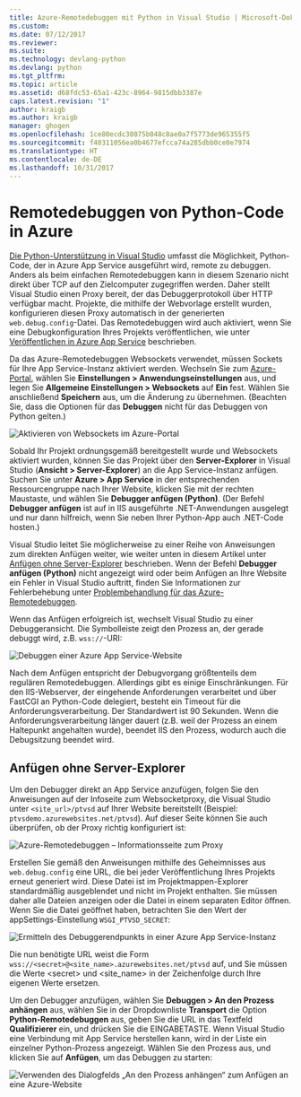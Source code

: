 ```yaml
---
title: Azure-Remotedebuggen mit Python in Visual Studio | Microsoft-Dokumentation
ms.custom: 
ms.date: 07/12/2017
ms.reviewer: 
ms.suite: 
ms.technology: devlang-python
ms.devlang: python
ms.tgt_pltfrm: 
ms.topic: article
ms.assetid: d68fdc53-65a1-423c-8964-9815dbb3387e
caps.latest.revision: "1"
author: kraigb
ms.author: kraigb
manager: ghogen
ms.openlocfilehash: 1ce80ecdc38075b048c8ae0a7f5773de965355f5
ms.sourcegitcommit: f40311056ea0b4677efcca74a285dbb0ce0e7974
ms.translationtype: HT
ms.contentlocale: de-DE
ms.lasthandoff: 10/31/2017
---
```

# <a name="remotely-debugging-python-code-on-azure"></a>Remotedebuggen von Python-Code in Azure

[Die Python-Unterstützung in Visual Studio](installation.md) umfasst die Möglichkeit, Python-Code, der in Azure App Service ausgeführt wird, remote zu debuggen. Anders als beim einfachen Remotedebuggen kann in diesem Szenario nicht direkt über TCP auf den Zielcomputer zugegriffen werden. Daher stellt Visual Studio einen Proxy bereit, der das Debuggerprotokoll über HTTP verfügbar macht. Projekte, die mithilfe der Webvorlage erstellt wurden, konfigurieren diesen Proxy automatisch in der generierten `web.debug.config`-Datei. Das Remotedebuggen wird auch aktiviert, wenn Sie eine Debugkonfiguration Ihres Projekts veröffentlichen, wie unter [Veröffentlichen in Azure App Service](template-web.md#publishing-to-azure-app-service) beschrieben.

Da das Azure-Remotedebuggen Websockets verwendet, müssen Sockets für Ihre App Service-Instanz aktiviert werden. Wechseln Sie zum [Azure-Portal](https://portal.azure.com), wählen Sie **Einstellungen > Anwendungseinstellungen** aus, und legen Sie **Allgemeine Einstellungen > Websockets** auf **Ein** fest. Wählen Sie anschließend **Speichern** aus, um die Änderung zu übernehmen. (Beachten Sie, dass die Optionen für das **Debuggen** nicht für das Debuggen von Python gelten.)

![Aktivieren von Websockets im Azure-Portal](media/azure-remote-debugging-enable-web-sockets.png)

Sobald Ihr Projekt ordnungsgemäß bereitgestellt wurde und Websockets aktiviert wurden, können Sie das Projekt über den **Server-Explorer** in Visual Studio (**Ansicht > Server-Explorer**) an die App Service-Instanz anfügen. Suchen Sie unter **Azure > App Service** in der entsprechenden Ressourcengruppe nach Ihrer Website, klicken Sie mit der rechten Maustaste, und wählen Sie **Debugger anfügen (Python)**. (Der Befehl **Debugger anfügen** ist auf in IIS ausgeführte .NET-Anwendungen ausgelegt und nur dann hilfreich, wenn Sie neben Ihrer Python-App auch .NET-Code hosten.)

Visual Studio leitet Sie möglicherweise zu einer Reihe von Anweisungen zum direkten Anfügen weiter, wie weiter unten in diesem Artikel unter [Anfügen ohne Server-Explorer](#attaching-without-server-explorer) beschrieben. Wenn der Befehl **Debugger anfügen (Python)** nicht angezeigt wird oder beim Anfügen an Ihre Website ein Fehler in Visual Studio auftritt, finden Sie Informationen zur Fehlerbehebung unter [Problembehandlung für das Azure-Remotedebuggen](debugging-azure-remote-troubleshooting.md).

Wenn das Anfügen erfolgreich ist, wechselt Visual Studio zu einer Debuggeransicht. Die Symbolleiste zeigt den Prozess an, der gerade debuggt wird, z.B. `wss://`-URI:

![Debuggen einer Azure App Service-Website](media/azure-remote-debugging-attached.png)

Nach dem Anfügen entspricht der Debugvorgang größtenteils dem regulären Remotedebuggen. Allerdings gibt es einige Einschränkungen. Für den IIS-Webserver, der eingehende Anforderungen verarbeitet und über FastCGI an Python-Code delegiert, besteht ein Timeout für die Anforderungsverarbeitung. Der Standardwert ist 90 Sekunden. Wenn die Anforderungsverarbeitung länger dauert (z.B. weil der Prozess an einem Haltepunkt angehalten wurde), beendet IIS den Prozess, wodurch auch die Debugsitzung beendet wird. 

## <a name="attaching-without-server-explorer"></a>Anfügen ohne Server-Explorer

Um den Debugger direkt an App Service anzufügen, folgen Sie den Anweisungen auf der Infoseite zum Websocketproxy, die Visual Studio unter `<site_url>/ptvsd` auf Ihrer Website bereitstellt (Beispiel: `ptvsdemo.azurewebsites.net/ptvsd`). Auf dieser Seite können Sie auch überprüfen, ob der Proxy richtig konfiguriert ist:

![Azure-Remotedebuggen – Informationsseite zum Proxy](media/azure-remote-debugging-proxy-info-page.png)

Erstellen Sie gemäß den Anweisungen mithilfe des Geheimnisses aus `web.debug.config` eine URL, die bei jeder Veröffentlichung Ihres Projekts erneut generiert wird. Diese Datei ist im Projektmappen-Explorer standardmäßig ausgeblendet und nicht im Projekt enthalten. Sie müssen daher alle Dateien anzeigen oder die Datei in einem separaten Editor öffnen. Wenn Sie die Datei geöffnet haben, betrachten Sie den Wert der appSettings-Einstellung `WSGI_PTVSD_SECRET`:

![Ermitteln des Debuggerendpunkts in einer Azure App Service-Instanz](media/azure-remote-debugging-secret.png)

Die nun benötigte URL weist die Form `wss://<secret>@<site_name>.azurewebsites.net/ptvsd` auf, und Sie müssen die Werte &lt;secret&gt; und &lt;site_name&gt; in der Zeichenfolge durch Ihre eigenen Werte ersetzen.

Um den Debugger anzufügen, wählen Sie **Debuggen > An den Prozess anhängen** aus, wählen Sie in der Dropdownliste **Transport** die Option **Python-Remotedebuggen** aus, geben Sie die URL in das Textfeld **Qualifizierer** ein, und drücken Sie die EINGABETASTE. Wenn Visual Studio eine Verbindung mit App Service herstellen kann, wird in der Liste ein einzelner Python-Prozess angezeigt. Wählen Sie den Prozess aus, und klicken Sie auf **Anfügen**, um das Debuggen zu starten:

![Verwenden des Dialogfelds „An den Prozess anhängen“ zum Anfügen an eine Azure-Website](media/azure-remote-debugging-manual-attach.png)
